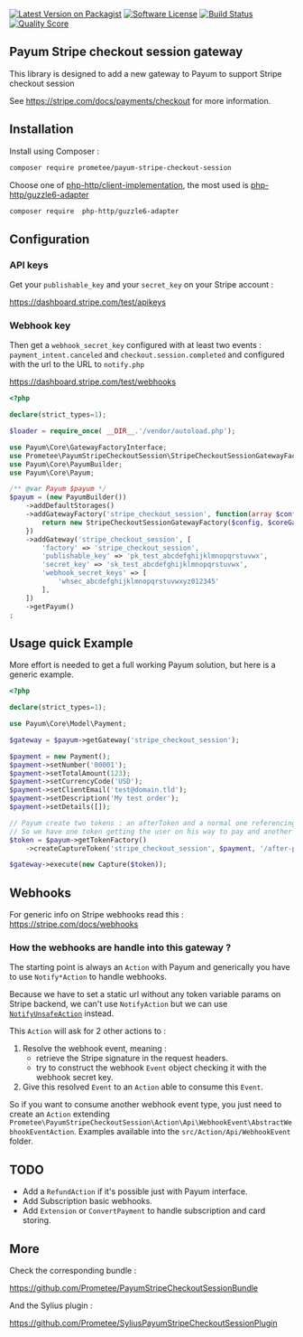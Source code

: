 [![Latest Version on Packagist][ico-version]][link-packagist]
[![Software License][ico-license]](LICENSE)
[![Build Status][ico-travis]][link-travis]
[![Quality Score][ico-code-quality]][link-code-quality]

## Payum Stripe checkout session gateway

This library is designed to add a new gateway to Payum to support Stripe checkout session

See https://stripe.com/docs/payments/checkout for more information.

## Installation

Install using Composer :

```bash
composer require prometee/payum-stripe-checkout-session
```

Choose one of [php-http/client-implementation](https://packagist.org/providers/php-http/client-implementation),
the most used is [php-http/guzzle6-adapter](https://packagist.org/packages/php-http/guzzle6-adapter)

```bash
composer require  php-http/guzzle6-adapter
```

## Configuration

### API keys

Get your `publishable_key` and your `secret_key` on your Stripe account :

https://dashboard.stripe.com/test/apikeys

### Webhook key
Then get a `webhook_secret_key` configured with at least two events : 
`payment_intent.canceled` and `checkout.session.completed`
and configured with the url to the URL to `notify.php` 

https://dashboard.stripe.com/test/webhooks

```php
<?php

declare(strict_types=1);

$loader = require_once( __DIR__.'/vendor/autoload.php');

use Payum\Core\GatewayFactoryInterface;
use Prometee\PayumStripeCheckoutSession\StripeCheckoutSessionGatewayFactory;
use Payum\Core\PayumBuilder;
use Payum\Core\Payum;

/** @var Payum $payum */
$payum = (new PayumBuilder())
    ->addDefaultStorages()
    ->addGatewayFactory('stripe_checkout_session', function(array $config, GatewayFactoryInterface $coreGatewayFactory) {
        return new StripeCheckoutSessionGatewayFactory($config, $coreGatewayFactory);
    })
    ->addGateway('stripe_checkout_session', [
        'factory' => 'stripe_checkout_session',
        'publishable_key' => 'pk_test_abcdefghijklmnopqrstuvwx',
        'secret_key' => 'sk_test_abcdefghijklmnopqrstuvwx',
        'webhook_secret_keys' => [
            'whsec_abcdefghijklmnopqrstuvwxyz012345'
        ],
    ])
    ->getPayum()
;
```

## Usage quick Example

More effort is needed to get a full working Payum solution, but here is a generic example.

```php
<?php

declare(strict_types=1);

use Payum\Core\Model\Payment;

$gateway = $payum->getGateway('stripe_checkout_session');

$payment = new Payment();
$payment->setNumber('00001');
$payment->setTotalAmount(123);
$payment->setCurrencyCode('USD');
$payment->setClientEmail('test@domain.tld');
$payment->setDescription('My test order');
$payment->setDetails([]);

// Payum create two tokens : an afterToken and a normal one referencing the first one
// So we have one token getting the user on his way to pay and another for webhooks.
$token = $payum->getTokenFactory()
    ->createCaptureToken('stripe_checkout_session', $payment, '/after-pay.php');

$gateway->execute(new Capture($token));
```

## Webhooks

For generic info on Stripe webhooks read this :
https://stripe.com/docs/webhooks

### How the webhooks are handle into this gateway ?

The starting point is always an `Action` with Payum and generically you have to use `Notify*Action` to handle webhooks.

Because we have to set a static url without any token variable params on Stripe backend,
we can't use `NotifyAction` but we can use [`NotifyUnsafeAction`](src/Action/NotifyAction.php) instead.

This `Action` will ask for 2 other actions to :

1. Resolve the webhook event, meaning :
    - retrieve the Stripe signature in the request headers.
    - try to construct the webhook `Event` object checking it with the webhook secret key.
2. Give this resolved `Event` to an `Action` able to consume this `Event`.

So if you want to consume another webhook event type, you just need to create an `Action` extending `Prometee\PayumStripeCheckoutSession\Action\Api\WebhookEvent\AbstractWebhookEventAction`.
Examples available into the `src/Action/Api/WebhookEvent` folder.

## TODO

 - Add a `RefundAction` if it's possible just with Payum interface.
 - Add Subscription basic webhooks.
 - Add `Extension` or `ConvertPayment` to handle subscription and card storing.

## More

Check the corresponding bundle :

https://github.com/Prometee/PayumStripeCheckoutSessionBundle

And the Sylius plugin :

https://github.com/Prometee/SyliusPayumStripeCheckoutSessionPlugin


[ico-version]: https://img.shields.io/packagist/v/Prometee/payum-stripe-checkout-session.svg?style=flat-square
[ico-license]: https://img.shields.io/badge/license-MIT-brightgreen.svg?style=flat-square
[ico-travis]: https://img.shields.io/travis/Prometee/PayumStripeCheckoutSession/master.svg?style=flat-square
[ico-code-quality]: https://img.shields.io/scrutinizer/g/Prometee/PayumStripeCheckoutSession.svg?style=flat-square

[link-packagist]: https://packagist.org/packages/prometee/payum-stripe-checkout-session
[link-travis]: https://travis-ci.org/Prometee/PayumStripeCheckoutSession
[link-scrutinizer]: https://scrutinizer-ci.com/g/Prometee/PayumStripeCheckoutSession/code-structure
[link-code-quality]: https://scrutinizer-ci.com/g/Prometee/PayumStripeCheckoutSession
